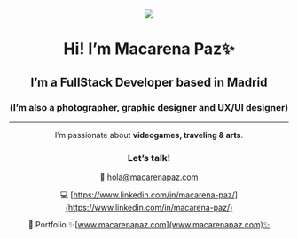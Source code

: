 <div align="center"><img width: 200px src="https://media.tenor.com/nkYsPDoADwgAAAAC/computer-pixel-art.gif" /></div>
<div align="center"> 

# Hi! I’m Macarena Paz✨

## I’m a **FullStack Developer** based in Madrid

### (I’m also a photographer, graphic designer and UX/UI designer)

---

I’m passionate about **videogames, traveling & arts**.

### Let’s talk!

📧 hola@macarenapaz.com

💻 [https://www.linkedin.com/in/macarena-paz/](https://www.linkedin.com/in/macarena-paz/)

🎨 Portfolio ✨[www.macarenapaz.com](www.macarenapaz.com)✨
</div>
